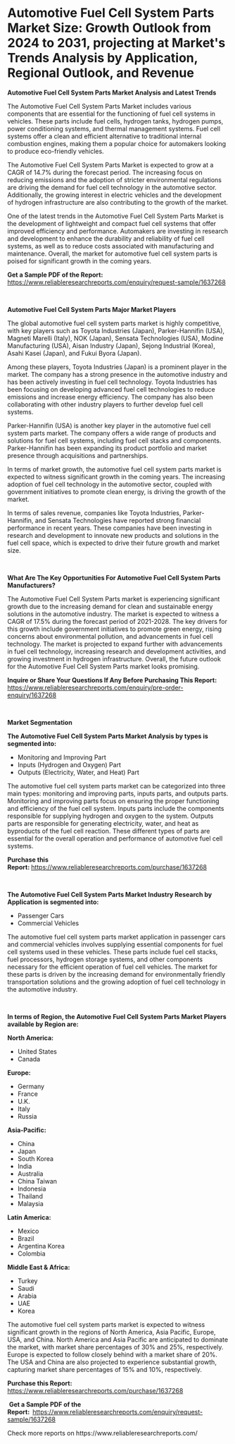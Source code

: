 <p><h1>Automotive Fuel Cell System Parts Market Size: Growth Outlook from 2024 to 2031, projecting at Market's Trends Analysis by Application, Regional Outlook, and Revenue</h1></p><p><strong>Automotive Fuel Cell System Parts Market Analysis and Latest Trends</strong></p>
<p><p>The Automotive Fuel Cell System Parts Market includes various components that are essential for the functioning of fuel cell systems in vehicles. These parts include fuel cells, hydrogen tanks, hydrogen pumps, power conditioning systems, and thermal management systems. Fuel cell systems offer a clean and efficient alternative to traditional internal combustion engines, making them a popular choice for automakers looking to produce eco-friendly vehicles.</p><p>The Automotive Fuel Cell System Parts Market is expected to grow at a CAGR of 14.7% during the forecast period. The increasing focus on reducing emissions and the adoption of stricter environmental regulations are driving the demand for fuel cell technology in the automotive sector. Additionally, the growing interest in electric vehicles and the development of hydrogen infrastructure are also contributing to the growth of the market.</p><p>One of the latest trends in the Automotive Fuel Cell System Parts Market is the development of lightweight and compact fuel cell systems that offer improved efficiency and performance. Automakers are investing in research and development to enhance the durability and reliability of fuel cell systems, as well as to reduce costs associated with manufacturing and maintenance. Overall, the market for automotive fuel cell system parts is poised for significant growth in the coming years.</p></p>
<p><strong>Get a Sample PDF of the Report:&nbsp;</strong> <a href="https://www.reliableresearchreports.com/enquiry/request-sample/1637268">https://www.reliableresearchreports.com/enquiry/request-sample/1637268</a></p>
<p>&nbsp;</p>
<p><strong>Automotive Fuel Cell System Parts Major Market Players</strong></p>
<p><p>The global automotive fuel cell system parts market is highly competitive, with key players such as Toyota Industries (Japan), Parker-Hannifin (USA), Magneti Marelli (Italy), NOK (Japan), Sensata Technologies (USA), Modine Manufacturing (USA), Aisan Industry (Japan), Sejong Industrial (Korea), Asahi Kasei (Japan), and Fukui Byora (Japan).</p><p>Among these players, Toyota Industries (Japan) is a prominent player in the market. The company has a strong presence in the automotive industry and has been actively investing in fuel cell technology. Toyota Industries has been focusing on developing advanced fuel cell technologies to reduce emissions and increase energy efficiency. The company has also been collaborating with other industry players to further develop fuel cell systems.</p><p>Parker-Hannifin (USA) is another key player in the automotive fuel cell system parts market. The company offers a wide range of products and solutions for fuel cell systems, including fuel cell stacks and components. Parker-Hannifin has been expanding its product portfolio and market presence through acquisitions and partnerships.</p><p>In terms of market growth, the automotive fuel cell system parts market is expected to witness significant growth in the coming years. The increasing adoption of fuel cell technology in the automotive sector, coupled with government initiatives to promote clean energy, is driving the growth of the market.</p><p>In terms of sales revenue, companies like Toyota Industries, Parker-Hannifin, and Sensata Technologies have reported strong financial performance in recent years. These companies have been investing in research and development to innovate new products and solutions in the fuel cell space, which is expected to drive their future growth and market size.</p></p>
<p>&nbsp;</p>
<p><strong>What Are The Key Opportunities For Automotive Fuel Cell System Parts Manufacturers?</strong></p>
<p><p>The Automotive Fuel Cell System Parts market is experiencing significant growth due to the increasing demand for clean and sustainable energy solutions in the automotive industry. The market is expected to witness a CAGR of 17.5% during the forecast period of 2021-2028. The key drivers for this growth include government initiatives to promote green energy, rising concerns about environmental pollution, and advancements in fuel cell technology. The market is projected to expand further with advancements in fuel cell technology, increasing research and development activities, and growing investment in hydrogen infrastructure. Overall, the future outlook for the Automotive Fuel Cell System Parts market looks promising.</p></p>
<p><strong>Inquire or Share Your Questions If Any Before Purchasing This Report:</strong> <a href="https://www.reliableresearchreports.com/enquiry/pre-order-enquiry/1637268">https://www.reliableresearchreports.com/enquiry/pre-order-enquiry/1637268</a></p>
<p>&nbsp;</p>
<p><strong>Market Segmentation</strong></p>
<p><strong>The Automotive Fuel Cell System Parts Market Analysis by types is segmented into:</strong></p>
<p><ul><li>Monitoring and Improving Part</li><li>Inputs (Hydrogen and Oxygen) Part</li><li>Outputs (Electricity, Water, and Heat) Part</li></ul></p>
<p><p>The automotive fuel cell system parts market can be categorized into three main types: monitoring and improving parts, inputs parts, and outputs parts. Monitoring and improving parts focus on ensuring the proper functioning and efficiency of the fuel cell system. Inputs parts include the components responsible for supplying hydrogen and oxygen to the system. Outputs parts are responsible for generating electricity, water, and heat as byproducts of the fuel cell reaction. These different types of parts are essential for the overall operation and performance of automotive fuel cell systems.</p></p>
<p><strong>Purchase this Report:&nbsp;</strong><a href="https://www.reliableresearchreports.com/purchase/1637268">https://www.reliableresearchreports.com/purchase/1637268</a></p>
<p>&nbsp;</p>
<p><strong>The Automotive Fuel Cell System Parts Market Industry Research by Application is segmented into:</strong></p>
<p><ul><li>Passenger Cars</li><li>Commercial Vehicles</li></ul></p>
<p><p>The automotive fuel cell system parts market application in passenger cars and commercial vehicles involves supplying essential components for fuel cell systems used in these vehicles. These parts include fuel cell stacks, fuel processors, hydrogen storage systems, and other components necessary for the efficient operation of fuel cell vehicles. The market for these parts is driven by the increasing demand for environmentally friendly transportation solutions and the growing adoption of fuel cell technology in the automotive industry.</p></p>
<p>&nbsp;</p>
<p><strong>In terms of Region, the Automotive Fuel Cell System Parts Market Players available by Region are:</strong></p>
<p>
    <p> <strong> North America: </strong>
        <ul>
            <li>United States</li>
            <li>Canada</li>
        </ul>
        </p> 
    <p> <strong> Europe: </strong>
        <ul>
            <li>Germany</li>
            <li>France</li>
            <li>U.K.</li>
            <li>Italy</li>
            <li>Russia</li>
        </ul>
        </p> 
    <p> <strong> Asia-Pacific: </strong>
        <ul>
            <li>China</li>
            <li>Japan</li>
            <li>South Korea</li>
            <li>India</li>
            <li>Australia</li>
            <li>China Taiwan</li>
            <li>Indonesia</li>
            <li>Thailand</li>
            <li>Malaysia</li>
        </ul>
        </p> 
    <p> <strong> Latin America: </strong>
        <ul>
            <li>Mexico</li>
            <li>Brazil</li>
            <li>Argentina Korea</li>
            <li>Colombia</li>
        </ul>
        </p> 
    <p> <strong> Middle East & Africa: </strong>
        <ul>
            <li>Turkey</li>
            <li>Saudi</li>
            <li>Arabia</li>
            <li>UAE</li>
            <li>Korea</li>
        </ul>
    </p>
    </p>
<p><p>The automotive fuel cell system parts market is expected to witness significant growth in the regions of North America, Asia Pacific, Europe, USA, and China. North America and Asia Pacific are anticipated to dominate the market, with market share percentages of 30% and 25%, respectively. Europe is expected to follow closely behind with a market share of 20%. The USA and China are also projected to experience substantial growth, capturing market share percentages of 15% and 10%, respectively.</p></p>
<p><strong>Purchase this Report: </strong><a href="https://www.reliableresearchreports.com/purchase/1637268">https://www.reliableresearchreports.com/purchase/1637268</a></p>
<p>&nbsp;<strong>Get a Sample PDF of the Report:&nbsp;&nbsp;</strong><a href="https://www.reliableresearchreports.com/enquiry/request-sample/1637268">https://www.reliableresearchreports.com/enquiry/request-sample/1637268</a></p>
<p><strong></strong></p>
<p>Check more reports on https://www.reliableresearchreports.com/</p>